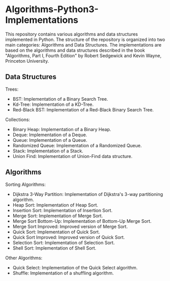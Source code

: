 # Algorithms-Python3-Implementations
This repository contains various algorithms and data structures implemented in Python. The structure of the repository is organized into two main categories: Algorithms and Data Structures. The implementations are based on the algorithms and data structures described in the book "Algorithms, Part I, Fourth Edition" by Robert Sedgewick and Kevin Wayne, Princeton University.

## Data Structures

Trees:

- BST: Implementation of a Binary Search Tree.
- Kd-Tree: Implementation of a KD-Tree.
- Red-Black BST: Implementation of a Red-Black Binary Search Tree.


Collections:

- Binary Heap: Implementation of a Binary Heap.
- Deque: Implementation of a Deque.
- Queue: Implementation of a Queue.
- Randomized Queue: Implementation of a Randomized Queue.
- Stack: Implementation of a Stack.
- Union Find: Implementation of Union-Find data structure.





## Algorithms

Sorting Algorithms:

- Dijkstra 3-Way Partition: Implementation of Dijkstra's 3-way partitioning algorithm.
- Heap Sort: Implementation of Heap Sort.
- Insertion Sort: Implementation of Insertion Sort.
- Merge Sort: Implementation of Merge Sort.
- Merge Sort Bottom-Up: Implementation of Bottom-Up Merge Sort.
- Merge Sort Improved: Improved version of Merge Sort.
- Quick Sort: Implementation of Quick Sort.
- Quick Sort Improved: Improved version of Quick Sort.
- Selection Sort: Implementation of Selection Sort.
- Shell Sort: Implementation of Shell Sort.


Other Algorithms:

- Quick Select: Implementation of the Quick Select algorithm.
- Shuffle: Implementation of a shuffling algorithm.
